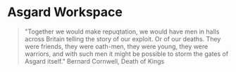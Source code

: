 # Asgard Workspace

> "Together we would make repuqtation, we would have men in halls across Britain telling
> the story of our exploit. Or of our deaths. They were friends, they were oath-men, they
> were young, they were warriors, and with such men it might be possible to storm the
> gates of Asgard itself."
> Bernard Cornwell, Death of Kings
